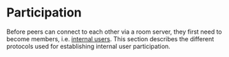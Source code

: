 <!--
SPDX-FileCopyrightText: 2021 Andre 'Staltz' Medeiros

SPDX-License-Identifier: CC-BY-4.0
-->

# Participation

Before peers can connect to each other via a room server, they first need to become members, i.e. [internal users](../Stakeholders/Internal%20user.md). This section describes the different protocols used for establishing internal user participation.
